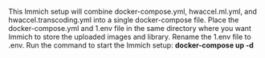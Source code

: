 This Immich setup will combine docker-compose.yml, hwaccel.ml.yml, and hwaccel.transcoding.yml into a single docker-compose file.
Place the docker-compose.yml and 1.env file in the same directory where you want Immich to store the uploaded images and library.
Rename the 1.env file to .env.
Run the command to start the Immich setup: **docker-compose up -d**
